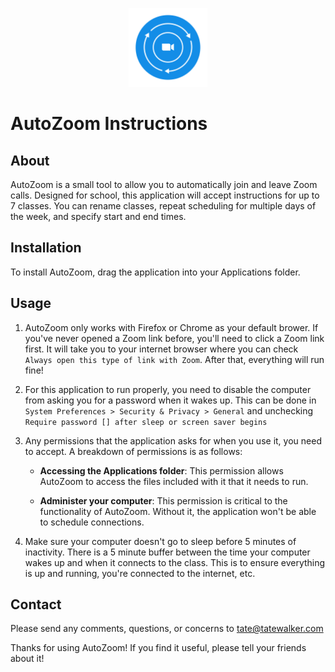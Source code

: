 <p align="center">
	<img src="autozoom/assets/autoZoomIcon.png" alt="AutoZoom" width="25%"/>
</p>

# AutoZoom Instructions

## About

AutoZoom is a small tool to allow you to automatically join and leave Zoom calls. Designed for school, this application will accept instructions for up to 7 classes. You can rename classes, repeat scheduling for multiple days of the week, and specify start and end times.

## Installation

To install AutoZoom, drag the application into your Applications folder.

## Usage

1. AutoZoom only works with Firefox or Chrome as your default brower. If you've never opened a Zoom link before, you'll need to click a Zoom link first. It will take you to your internet browser where you can check `Always open this type of link with Zoom`. After that, everything will run fine!

2. For this application to run properly, you need to disable the computer from asking you for a password when it wakes up. This can be done in `System Preferences > Security & Privacy > General` and unchecking `Require password [] after sleep or screen saver begins`

3. Any permissions that the application asks for when you use it, you need to accept. A breakdown of permissions is as follows:
	* **Accessing the Applications folder**: This permission allows AutoZoom to access the files included with it that it needs to run.

	* **Administer your computer**: This permission is critical to the functionality of AutoZoom. Without it, the application won't be able to schedule connections.

4. Make sure your computer doesn't go to sleep before 5 minutes of inactivity. There is a 5 minute buffer between the time your computer wakes up and when it connects to the class. This is to ensure everything is up and running, you're connected to the internet, etc.

## Contact

Please send any comments, questions, or concerns to [tate@tatewalker.com](mailto::tate@tatewalker.com)

Thanks for using AutoZoom! If you find it useful, please tell your friends about it!
